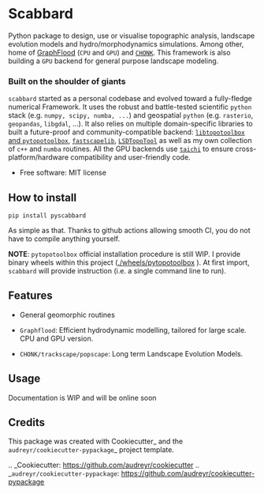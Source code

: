 # Scabbard

<!-- 
.. image:: https://img.shields.io/pypi/v/scabbard.svg
        :target: https://pypi.python.org/pypi/scabbard

.. image:: https://readthedocs.org/projects/scabbard/badge/?version=latest
        :target: https://scabbard.readthedocs.io/en/latest/?version=latest
        :alt: Documentation Status -->



Python package to design, use or visualise topographic analysis, landscape evolution models and hydro/morphodynamics simulations. Among other, home of [GraphFlood](https://egusphere.copernicus.org/preprints/2024/egusphere-2024-1239/) (`CPU` and `GPU`) and [`CHONK`](https://gmd.copernicus.org/articles/17/71/2024/). This framework is also building a `GPU` backend for general purpose landscape modeling.


### Built on the shoulder of giants

`scabbard` started as a personal codebase and evolved toward a fully-fledge numerical Framework. It uses the robust and battle-tested scientific `python` stack (e.g. `numpy, scipy, numba, ...`) and geospatial `python` (e.g. `rasterio`, `geopandas`, `libgdal`, ...). It also relies on multiple domain-specific libraries to built a future-proof and community-compatible backend: [`libtopotoolbox` and `pytopotoolbox`](https://github.com/TopoToolbox), [`fastscapelib`](https://fastscapelib.readthedocs.io/en/latest/), [`LSDTopoTool`](https://lsdtopotools.github.io/) as well as my own collection of `c++` and `numba` routines. All the GPU backends use [`taichi`](https://docs.taichi-lang.org/) to ensure cross-platform/hardware compatibility and user-friendly code.


* Free software: MIT license
<!-- * Documentation: https://scabbard.readthedocs.io. -->

## How to install


`pip install pyscabbard`

As simple as that. Thanks to github actions allowing smooth CI, you do not have to compile anything yourself.

**NOTE**: `pytopotoolbox` official installation procedure is still WIP. I provide binary wheels within this project ([./wheels/pytopotoolbox](https://github.com/bgailleton/scabbard/tree/main/wheels/pytopotoolbox) ). At first import, `scabbard` will provide instruction (i.e. a single command line to run).


## Features

* General geomorphic routines

* `Graphflood`: Efficient hydrodynamic modelling, tailored for large scale. CPU and GPU version.

* `CHONK/trackscape/popscape`: Long term Landscape Evolution Models.


## Usage

Documentation is WIP and will be online soon


## Credits


This package was created with Cookiecutter_ and the `audreyr/cookiecutter-pypackage`_ project template.

.. _Cookiecutter: https://github.com/audreyr/cookiecutter
.. _`audreyr/cookiecutter-pypackage`: https://github.com/audreyr/cookiecutter-pypackage
